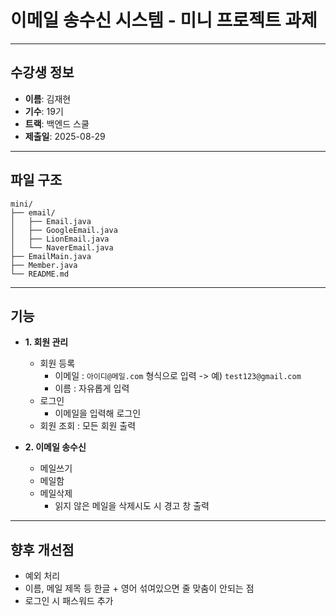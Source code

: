 # 이메일 송수신 시스템 - 미니 프로젝트 과제

---

## 수강생 정보
- **이름**: 김재현
- **기수**: 19기
- **트랙**: 백엔드 스쿨
- **제출일**: 2025-08-29

---

## 파일 구조
```
mini/
├── email/
│   ├── Email.java
│   ├── GoogleEmail.java
│   ├── LionEmail.java
│   └── NaverEmail.java
├── EmailMain.java
├── Member.java
└── README.md
```

---

## 기능

- **1. 회원 관리**
  - 회원 등록
    - 이메일 : `아이디@메일.com` 형식으로 입력 -> 예) `test123@gmail.com`
    - 이름 : 자유롭게 입력
  - 로그인
    - 이메일을 입력해 로그인
  - 회원 조회 : 모든 회원 출력


- **2. 이메일 송수신**
  - 메일쓰기
  - 메일함
  - 메일삭제
    - 읽지 않은 메일을 삭제시도 시 경고 창 출력

---

## 향후 개선점

- 예외 처리
- 이름, 메일 제목 등 한글 + 영어 섞여있으면 줄 맞춤이 안되는 점
- 로그인 시 패스워드 추가
